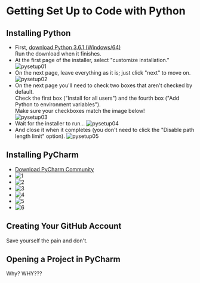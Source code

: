 # Getting Set Up to Code with Python

## Installing Python

* First, [download Python 3.6.1 (Windows/64)](https://www.python.org/ftp/python/3.6.1/python-3.6.1-amd64.exe)  
  Run the download when it finishes.
* At the first page of the installer, select "customize installation."  
  ![pysetup01](pysetup01.jpg)
* On the next page, leave everything as it is; just click "next" to move on.
  ![pysetup02](pysetup02.jpg)
* On the next page you'll need to check two boxes that aren't checked by default.  
  Check the first box ("Install for all users") and the fourth box ("Add Python to environment variables").  
  Make sure your checkboxes match the image below!  
  ![pysetup03](pysetup03.jpg)
* Wait for the installer to run...
  ![pysetup04](pysetup04.jpg)
* And close it when it completes (you don't need to click the "Disable path length limit" option).
  ![pysetup05](pysetup05.jpg)

## Installing PyCharm

* [Download PyCharm Community](https://www.jetbrains.com/pycharm/download/#section=windows)
* ![1](pychsetup01.jpg)
* ![2](pychsetup02.jpg)
* ![3](pychsetup03.jpg)
* ![4](pychsetup04.jpg)
* ![5](pychsetup05.jpg)
* ![6](pychsetup06.jpg)

## Creating Your GitHub Account

Save yourself the pain and don't.

## Opening a Project in PyCharm

Why? WHY???
